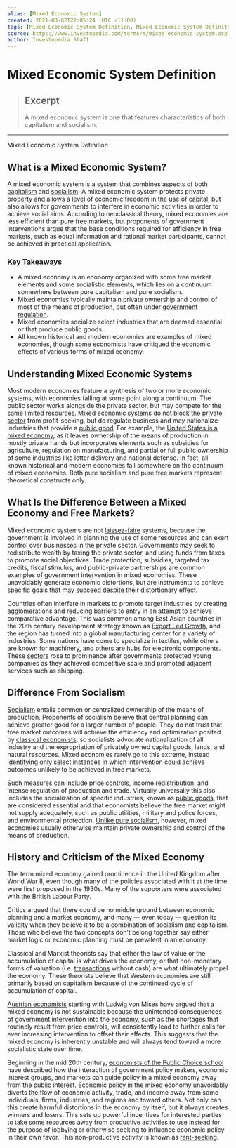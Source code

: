 ```yaml
---
alias: [Mixed Economic System]
created: 2021-03-02T22:05:24 (UTC +11:00)
tags: [Mixed Economic System Definition, Mixed Economic System Definition]
source: https://www.investopedia.com/terms/m/mixed-economic-system.asp
author: Investopedia Staff
---
```


# Mixed Economic System Definition

> ## Excerpt
> A mixed economic system is one that features characteristics of both capitalism and socialism.

---

Mixed Economic System Definition
## What is a Mixed Economic System?

A mixed economic system is a system that combines aspects of both [capitalism](https://www.investopedia.com/terms/c/capitalism.asp) and [socialism](https://www.investopedia.com/terms/s/socialism.asp). A mixed economic system protects private property and allows a level of economic freedom in the use of capital, but also allows for governments to interfere in economic activities in order to achieve social aims. According to neoclassical theory, mixed economies are less efficient than pure free markets, but proponents of government interventions argue that the base conditions required for efficiency in free markets, such as equal information and rational market participants, cannot be achieved in practical application.

### Key Takeaways

-   A mixed economy is an economy organized with some free market elements and some socialistic elements, which lies on a continuum somewhere between pure capitalism and pure socialism.
-   Mixed economies typically maintain private ownership and control of most of the means of production, but often under [government regulation](https://www.investopedia.com/ask/answers/regulating-economy.asp).
-   Mixed economies socialize select industries that are deemed essential or that produce public goods.
-   All known historical and modern economies are examples of mixed economies, though some economists have critiqued the economic effects of various forms of mixed economy.

## Understanding Mixed Economic Systems

Most modern economies feature a synthesis of two or more economic systems, with economies falling at some point along a continuum. The public sector works alongside the private sector, but may compete for the same limited resources. Mixed economic systems do not block the [private sector](https://www.investopedia.com/terms/p/private-sector.asp) from profit-seeking, but do regulate business and may nationalize industries that provide a [public good](https://www.investopedia.com/terms/p/public-good.asp). For example, the [United States is a mixed economy](https://www.investopedia.com/ask/answers/031815/united-states-considered-market-economy-or-mixed-economy.asp), as it leaves ownership of the means of production in mostly private hands but incorporates elements such as subsidies for agriculture, regulation on manufacturing, and partial or full public ownership of some industries like letter delivery and national defense. In fact, all known historical and modern economies fall somewhere on the continuum of mixed economies. Both pure socialism and pure free markets represent theoretical constructs only.

## What Is the Difference Between a Mixed Economy and Free Markets?

Mixed economic systems are not [laissez-faire](https://www.investopedia.com/terms/l/laissezfaire.asp) systems, because the government is involved in planning the use of some resources and can exert control over businesses in the private sector. Governments may seek to redistribute wealth by taxing the private sector, and using funds from taxes to promote social objectives. Trade protection, subsidies, targeted tax credits, fiscal stimulus, and public-private partnerships are common examples of government intervention in mixed economies. These unavoidably generate economic distortions, but are instruments to achieve specific goals that may succeed despite their distortionary effect.

Countries often interfere in markets to promote target industries by creating agglomerations and reducing barriers to entry in an attempt to achieve comparative advantage. This was common among East Asian countries in the 20th century development strategy known as [Export Led Growth](https://www.investopedia.com/articles/investing/011416/exportled-growth-strategies-through-history.asp), and the region has turned into a global manufacturing center for a variety of industries. Some nations have come to specialize in textiles, while others are known for machinery, and others are hubs for electronic components. These [sectors](https://www.investopedia.com/terms/s/sector.asp) rose to prominence after governments protected young companies as they achieved competitive scale and promoted adjacent services such as shipping.

## Difference From Socialism

[Socialism](https://www.investopedia.com/terms/s/socialism.asp) entails common or centralized ownership of the means of production. Proponents of socialism believe that central planning can achieve greater good for a larger number of people. They do not trust that free market outcomes will achieve the efficiency and optimization posited by [classical economists](https://www.investopedia.com/terms/c/classicaleconomics.asp), so socialists advocate nationalization of all industry and the expropriation of privately owned capital goods, lands, and natural resources. Mixed economies rarely go to this extreme, instead identifying only select instances in which intervention could achieve outcomes unlikely to be achieved in free markets.

Such measures can include price controls, income redistribution, and intense regulation of production and trade. Virtually universally this also includes the socialization of specific industries, known as [public goods](https://www.investopedia.com/terms/p/public-good.asp), that are considered essential and that economists believe the free market might not supply adequately, such as public utilities, military and police forces, and environmental protection. [Unlike pure socialism](https://www.investopedia.com/ask/answers/033015/what-difference-between-command-economy-and-mixed-economy.asp), however, mixed economies usually otherwise maintain private ownership and control of the means of production.

## History and Criticism of the Mixed Economy

The term mixed economy gained prominence in the United Kingdom after World War II, even though many of the policies associated with it at the time were first proposed in the 1930s. Many of the supporters were associated with the British Labour Party.

Critics argued that there could be no middle ground between economic planning and a market economy, and many — even today — question its validity when they believe it to be a combination of socialism and capitalism. Those who believe the two concepts don’t belong together say either market logic or economic planning must be prevalent in an economy.

Classical and Marxist theorists say that either the law of value or the accumulation of capital is what drives the economy, or that non-monetary forms of valuation (i.e. [transactions](https://www.investopedia.com/terms/t/transaction.asp) without cash) are what ultimately propel the economy. These theorists believe that Western economies are still primarily based on capitalism because of the continued cycle of accumulation of capital.

[Austrian economists](https://www.investopedia.com/articles/economics/09/austrian-school-of-economics.asp) starting with Ludwig von Mises have argued that a mixed economy is not sustainable because the unintended consequences of government intervention into the economy, such as the shortages that routinely result from price controls, will consistently lead to further calls for ever increasing intervention to offset their effects. This suggests that the mixed economy is inherently unstable and will always tend toward a more socialistic state over time.

Beginning in the mid 20th century, [economists of the Public Choice school](https://www.investopedia.com/terms/j/james-m-buchanan-jr.asp) have described how the interaction of government policy makers, economic interest groups, and markets can guide policy in a mixed economy away from the public interest. Economic policy in the mixed economy unavoidably diverts the flow of economic activity, trade, and income away from some individuals, firms, industries, and regions and toward others. Not only can this create harmful distortions in the economy by itself, but it always creates winners and losers. This sets up powerful incentives for interested parties to take some resources away from productive activities to use instead for the purpose of lobbying or otherwise seeking to influence economic policy in their own favor. This non-productive activity is known as [rent-seeking](https://www.investopedia.com/terms/r/rentseeking.asp).
